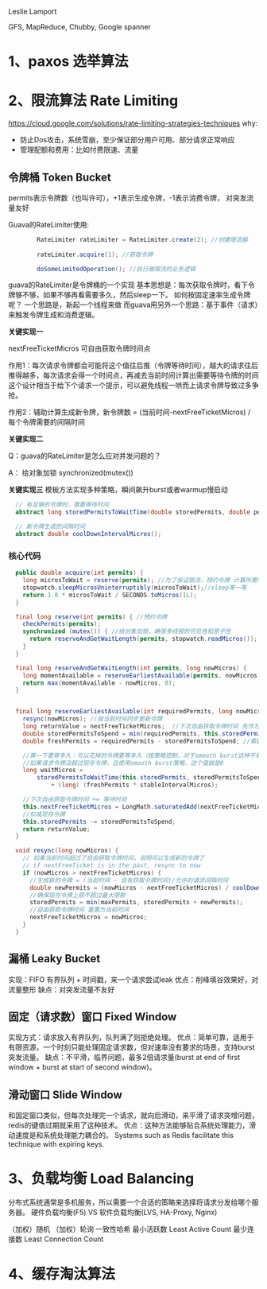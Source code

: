 

Leslie Lamport

GFS, MapReduce, Chubby, Google spanner

# 1、paxos 选举算法


# 2、限流算法 Rate Limiting
https://cloud.google.com/solutions/rate-limiting-strategies-techniques
why: 
- 防止Dos攻击，系统雪崩，至少保证部分用户可用、部分请求正常响应
- 管理配额和费用：比如付费限速、流量


## 令牌桶 Token Bucket
permits表示令牌数（也叫许可），+1表示生成令牌，-1表示消费令牌， 对突发流量友好

Guava的RateLimiter使用:
```java
        RateLimiter rateLimiter = RateLimiter.create(2); //创建限流器
        
        rateLimiter.acquire(1); //获取令牌

        doSomeLimitedOperation(); //执行被限流的业务逻辑
```

guava的RateLimiter是令牌桶的一个实现
基本思想是：每次获取令牌时，看下令牌够不够，如果不够再看需要多久，然后sleep一下。
如何按固定速率生成令牌呢？
一个思路是，新起一个线程来做
而guava用另外一个思路：基于事件（请求）来触发令牌生成和消费逻辑。

**关键实现一**

nextFreeTicketMicros 可自由获取令牌时间点 

作用1：每次请求令牌都会可能将这个值往后推（令牌等待时间），越大的请求往后推得越多，每次请求会得一个时间点，再减去当前时间计算出需要等待令牌的时间
这个设计相当于给下个请求一个提示，可以避免线程一哄而上请求令牌导致过多争抢。

作用2：辅助计算生成新令牌，新令牌数 = (当前时间-nextFreeTicketMicros) / 每个令牌需要的间隔时间

**关键实现二**

Q：guava的RateLimiter是怎么应对并发问题的？

A： 给对象加锁 synchronized(mutex())

**关键实现三**
模板方法实现多种策略，瞬间飙升burst或者warmup慢启动
```java
  // 有足够的令牌时，需要等待时间
  abstract long storedPermitsToWaitTime(double storedPermits, double permitsToTake);

  // 新令牌生成的间隔时间
  abstract double coolDownIntervalMicros();
```

### 核心代码

```java
  public double acquire(int permits) {
    long microsToWait = reserve(permits); //为了保证限流，预约令牌 计算所需等待时间
    stopwatch.sleepMicrosUninterruptibly(microsToWait);//sleep等一等
    return 1.0 * microsToWait / SECONDS.toMicros(1L);
  }

  final long reserve(int permits) { //预约令牌
    checkPermits(permits);
    synchronized (mutex()) { //给对象加锁，确保多线程的可见性和原子性
      return reserveAndGetWaitLength(permits, stopwatch.readMicros()); //获取锁，预约令牌
    }
  }

  final long reserveAndGetWaitLength(int permits, long nowMicros) {
    long momentAvailable = reserveEarliestAvailable(permits, nowMicros); //预留令牌并算出可用时间点
    return max(momentAvailable - nowMicros, 0);
  }


  final long reserveEarliestAvailable(int requiredPermits, long nowMicros) {
    resync(nowMicros); //按当前时间同步更新令牌
    long returnValue = nextFreeTicketMicros;  //下次自由获取令牌时间 先作为返回值，然后再计算下一个时间
    double storedPermitsToSpend = min(requiredPermits, this.storedPermits); //需要的令牌，现存的令牌，取min = 可以花掉的令牌
    double freshPermits = requiredPermits - storedPermitsToSpend; //需要的令牌 - 可以花掉的令牌 = 还需要再请求令牌数

    //算一下要等多久：可以花掉的令牌要等多久（按策略控制，对于smooth burst这种不需预热允许瞬间飙升的等待时间是0) + 还需要再请求令牌数*两个请求间隔时间
    //如果请求令牌没超过现存令牌，且使用smooth burst策略，这个值就是0
    long waitMicros =
        storedPermitsToWaitTime(this.storedPermits, storedPermitsToSpend) 
            + (long) (freshPermits * stableIntervalMicros); 

    //下次自由获取令牌时间 += 等待时间
    this.nextFreeTicketMicros = LongMath.saturatedAdd(nextFreeTicketMicros, waitMicros);
    //扣减现存令牌
    this.storedPermits -= storedPermitsToSpend;
    return returnValue;
  }

  void resync(long nowMicros) {
    // 如果当前时间超过了自由获取令牌时间，说明可以生成新的令牌了
    // if nextFreeTicket is in the past, resync to now
    if (nowMicros > nextFreeTicketMicros) {
      //生成新的令牌 = (当前时间 - 自有获取令牌时间)/允许的请求间隔时间
      double newPermits = (nowMicros - nextFreeTicketMicros) / coolDownIntervalMicros();
      //确保现存令牌上限不超过最大限额
      storedPermits = min(maxPermits, storedPermits + newPermits);
      //自由获取令牌时间 重置为当前时间
      nextFreeTicketMicros = nowMicros;
    }
  }
```




## 漏桶 Leaky Bucket
实现：FIFO 有界队列 + 时间戳，来一个请求尝试leak
优点：削峰填谷效果好，对流量整形
缺点：对突发流量不友好


## 固定（请求数）窗口 Fixed Window
实现方式：请求放入有界队列，队列满了则拒绝处理。
优点：简单可靠，适用于有限资源，一个时刻只能处理固定请求数，但对速率没有要求的场景，支持burst突发流量。
缺点：不平滑，临界问题，最多2倍请求量(burst at end of first window + burst at start of second window)。

## 滑动窗口 Slide Window
和固定窗口类似，但每次处理完一个请求，就向后滑动，来平滑了请求突增问题，redis的键值过期就采用了这种技术。
优点：这种方法能够贴合系统处理能力，滑动速度是和系统处理能力耦合的。
Systems such as Redis facilitate this technique with expiring keys.

# 3、负载均衡 Load Balancing
分布式系统通常是多机服务，所以需要一个合适的策略来选择将请求分发给哪个服务器。
硬件负载均衡(F5) VS 软件负载均衡(LVS, HA-Proxy, Nginx)

（加权）随机
（加权）轮询
一致性哈希
最小活跃数 Least Active Count
最少连接数 Least Connection Count


# 4、缓存淘汰算法


